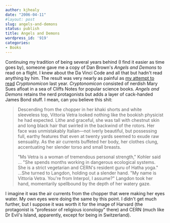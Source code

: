 ```yaml
---
author: kjhealy
date: "2006-04-11"
#layout: post
slug: angels-and-demons
status: publish
title: Angels and Demons
wordpress_id: '919'
categories:
- Books
---
```


Continuing my tradition of being several years behind (I find it easier as time goes by), someone gave me a copy of Dan Brown's *Angels and Demons* to read on a flight. I knew about the Da Vinci Code and all that but hadn't read anything by him. The result was very nearly as painful as [my attempt to read](http://crookedtimber.org/2005/06/29/cryptonomicon/) *Cryptonomicon* last year. *Cryptonomicon* consisted of nerdish Mary Sues afloat in a sea of Cliffs Notes for popular science books. *Angels and Demons* retains the nerd protagonists but adds a layer of cack-handed James Bond stuff. I mean, can you believe this shit:

> Descending from the chopper in her khaki shorts and white sleeveless top, Vittoria Vetra looked nothing like the bookish physicist he had expected. Lithe and graceful, she was tall with chestnut skin and long black hair that swirled in the backwind of the rotors. Her face was unmistakably Italian—not iverly beautiful, but possessing full, earthy features that even at twenty yards seemed to exude raw sensuality. As the air currents buffeted her body, her clothes clung, accentuating her slender torso and small breasts.
>
> "Ms Vetra is a woman of tremendous personal strength," Kohler said … "She spends months working in dangerous ecological systems. She is a strict vegetarian and CERN's resident guru of Hatha yoga." ...She turned to Langdon, holding out a slender hand. "My name is Vittoria Vetra. You're from Interpol, I assume?" Langdon took her hand, momentarily spellbound by the depth of her watery gaze.

I imagine it was the air currents from the chopper that were making her eyes water. My own eyes were doing the same by this point. I didn't get much further, but I suppose it was worth it for the image of Harvard (the protagonist is "professor of religious iconology" there) and CERN (much like Dr Evil's Island, apparently, except for being in Switzerland).
